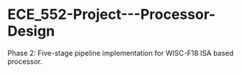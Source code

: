 # ECE_552-Project---Processor-Design
Phase 2: Five-stage pipeline implementation for WISC-F18 ISA based processor.
